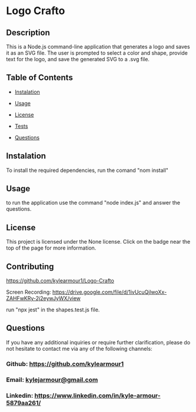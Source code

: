 


# Logo Crafto

    

  ## Description

  This is a Node.js command-line application that generates a logo and saves it as an SVG file. The user is prompted to select a color and shape, provide text for the logo, and save the generated SVG to a .svg file.

  ## Table of Contents

  - [Instalation](#instalation)
  
  - [Usage](#usage)

  - [License](#license)

  - [Tests](#tests)

  - [Questions](#questions)

  ## Instalation

  To install the required dependencies, run the comand "nom install"


  ## Usage


  to run the application use the command "node index.js" and answer the questions.
  

  ## License 


  This project is licensed under the None license. Click on the badge near the top of the page for more information.
  



  ## Contributing 

  https://github.com/kylearmour1/Logo-Crafto

  Screen Recording: https://drive.google.com/file/d/1ivUcuQjlwoXx-ZAHFwKRy-2j2eywJyWX/view



  

  run "npx jest" in the shapes.test.js file.



  ## Questions
  If you have any additional inquiries or require further clarification, please do not hesitate to contact me via any of the following channels:

  
  ### Github: https://github.com/kylearmour1
  ### Email:  [kylejarmour@gmail.com](mailto:kylejarmour@gmail.com)
  ### Linkedin: https://www.linkedin.com/in/kyle-armour-5879aa261/

